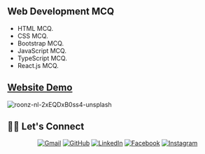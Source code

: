 ## Web Development MCQ
- HTML MCQ.
- CSS MCQ.
- Bootstrap MCQ.
- JavaScript MCQ.
- TypeScript MCQ.
- React.js MCQ.

## [Website Demo](https://web-development-mcq.vercel.app/)

![roonz-nl-2xEQDxB0ss4-unsplash](https://github.com/Mahrous-Gamal/Web-Development-MCQ/assets/105131896/c540f9a4-1d18-469a-bf35-61001d0a3aa0)

## 🙋‍♂️ Let's Connect
<p align="center">
	<a href="mailto:mahrousgamal2001@gmail.com"><img src="https://img.icons8.com/bubbles/50/000000/gmail.png" alt="Gmail"/></a>
	<a href="https://github.com/Mahrous-Gamal"><img src="https://img.icons8.com/bubbles/50/000000/github.png" alt="GitHub"/></a>
	<a href="https://www.linkedin.com/in/mahrous-gamal-044693218/"><img src="https://img.icons8.com/bubbles/50/000000/linkedin.png" alt="LinkedIn"/></a>
	<a href="https://www.facebook.com/profile.php?id=100041500743911"><img src="https://img.icons8.com/bubbles/50/000000/facebook-new.png" alt="Facebook"/></a>
	<a href="https://www.instagram.com/mahrous_gama1/"><img src="https://img.icons8.com/bubbles/50/000000/instagram.png" alt="Instagram"/></a>
	
</p>
